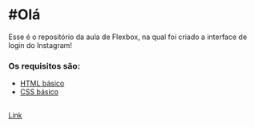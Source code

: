 # #Olá 

Esse é o repositório da aula de Flexbox, na qual foi criado a interface de login do Instagram! 

### Os requisitos são:

* [HTML básico](https://www.w3schools.com/html/)
* [CSS básico](https://developer.mozilla.org/pt-BR/docs/Web/CSS)

## 
[Link](https://iarleisouzadev.github.io/instagram/)

